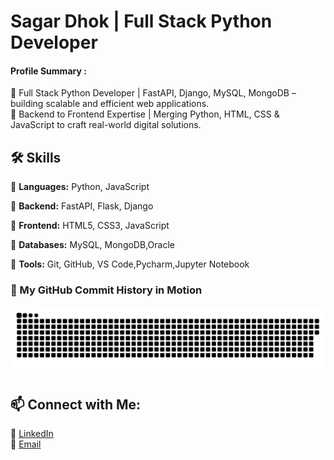 # Sagar Dhok | Full Stack Python Developer  

#### Profile Summary : 
🔧 Full Stack Python Developer | FastAPI, Django, MySQL, MongoDB – building scalable and efficient web applications.           
🧠 Backend to Frontend Expertise | Merging Python, HTML, CSS & JavaScript to craft real-world digital solutions.

## 🛠 Skills

🔹 **Languages:** Python, JavaScript

🔹 **Backend:** FastAPI, Flask, Django

🔹 **Frontend:** HTML5, CSS3, JavaScript

🔹 **Databases:** MySQL, MongoDB,Oracle

🔹 **Tools:** Git, GitHub, VS Code,Pycharm,Jupyter Notebook



<h3>🔹 My GitHub Commit History in Motion</h2>
<picture>
  <source media="(prefers-color-scheme: dark)" srcset="https://raw.githubusercontent.com/SagarDhok/SagarDhok/output/github-snake-dark.svg" />
  <source media="(prefers-color-scheme: light)" srcset="https://raw.githubusercontent.com/SagarDhok/SagarDhok/output/github-snake.svg" />
  <img alt="github-snake" src="https://raw.githubusercontent.com/SagarDhok/SagarDhok/output/github-snake.svg" />
</picture>



## 📫 Connect with Me:
🔗 [LinkedIn](https://www.linkedin.com/in/sagardhok/)  
📩 [Email](sdhok041@gmail.com)  




